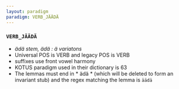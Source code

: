 ```yaml
---
layout: paradigm
paradigm: VERB_JÄÄDÄ
---
```

### ` VERB_JÄÄDÄ `

* _ädä stem, ädä : ä variatons_
* Universal POS is VERB and legacy POS is VERB
* suffixes use front vowel harmony
* KOTUS paradigm used in their dictionary is 63
* The lemmas must end in * ädä * (which will be deleted to form an invariant stub) and the regex matching the lemma is ` äädä `

